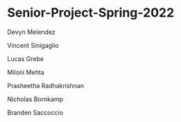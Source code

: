# Senior-Project-Spring-2022
Devyn Melendez

Vincent Sinigaglio

Lucas Grebe

Miloni Mehta

Prasheetha Radhakrishnan

Nicholas Bornkamp

Branden Saccoccio

